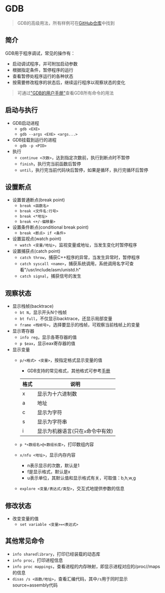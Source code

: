 # GDB

> GDB的高级用法，所有样例可在[GitHub仓库](https://github.com/LittleBee1024/learning_book/tree/main/docs/demos/gdb/code)中找到

## 简介
GDB用于程序调试，常见的操作有：

* 启动调试程序，并可附加启动参数
* 根据指定条件，暂停程序的运行
* 查看暂停处程序运行的各种状态
* 按需要修改程序的状态后，继续运行程序以观察状态的变化

> 可通过["GDB的用户手册"](https://sourceware.org/gdb/current/onlinedocs/gdb/Command-and-Variable-Index.html#Command-and-Variable-Index)查看GDB所有命令的用法

## 启动与执行

* GDB启动进程
    * `gdb <EXE>`
    * `gdb --args <EXE> <args...>`
* GDB挂载到运行的进程
    * `gdb -p <PID>`
* 执行
    * `continue <次数>`，达到指定次数前，执行到断点时不暂停
    * `finish`，执行完当前函数后暂停
    * `until`，执行完当前代码块后暂停，如果是循环，执行完循环后暂停

## 设置断点

* 设置普通断点(break point)
    * `break <函数名>`
    * `break <文件名:行号>`
    * `break <*地址>`
    * `break <+/-偏移量>`
* 设置条件断点(conditional break point)
    * `break <断点> if <条件>`
* 设置监视点(watch point)
    * `watch <变量/地址>`，监视变量或地址，当发生变化时暂停程序
* 设置捕获点(catch point)
    * `catch throw`，捕获C++程序的异常，当发生异常时，暂停程序
    * `catch syscall <name>`，捕获系统调用，系统调用名字可查看"/usr/include/asm/unistd.h"
    * `catch signal`，捕获信号的发生

## 观察状态

* 显示栈帧(backtrace)
    * `bt N`，显示开头N个栈帧
    * `bt full`，不仅显示backtrace，还显示局部变量
    * `frame <栈帧号>`，选择要显示的栈帧，可观察当前栈帧上的变量
* 显示寄存器
    * `info reg`，显示各寄存器的值
    * `p $eax`，显示eax寄存器的值
* 显示变量
    * `p/<格式> <变量>`，按指定格式显示变量的值
        * GDB支持的常见格式，其他格式可参考[手册](https://sourceware.org/gdb/onlinedocs/gdb/Output-Formats.html#Output-Formats)

        |格式 |说明                             |
        |-    |-                               |
        |x    | 显示为十六进制数                 |
        |a    | 地址                            |
        |c    | 显示为字符                      |
        |s    | 显示为字符串                    |
        |i    | 显示为机器语言(只在`x`命令中有效) |

    * `p *<数组名>@<数组长度>`，打印数组内容
    * `x/nfu <地址>`，显示内存内容
        * n表示显示的次数，默认是1
        * f是显示格式，默认是x
        * u表示单位，其默认值和显示格式有关，可取值：b,h,w,g
    * `explore <变量/表达式/类型>`，交互式地提供参数的信息

## 修改状态

* 改变变量的值
    * `set variable <变量>=<表达式>`

## 其他常见命令

* `info sharedlibrary`，打印已经装载的动态库
* `info proc`，打印进程信息
* `info proc mappings`，查看进程的内存映射，即显示进程对应的/proc/<PID>/maps的信息
* `disas /s <函数/地址>`，查看汇编代码，其中`/s`用于同时显示source+assembly代码
